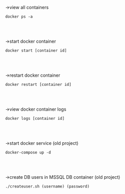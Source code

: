 ->view all containers
<br>
```
docker ps -a
```
<br>
<br>

->start docker container
<br>
```
docker start [container id]
```
<br>
<br>

->restart docker container
<br>
```
docker restart [container id]
```
<br>
<br>

->view docker container logs
<br>
```
docker logs [container id]
```
<br>
<br>

->start docker service (old project)
<br>
```
docker-compose up -d
```
<br>
<br>

->create DB users in MSSQL DB container (old project)
<br>
```
./createuser.sh (username) (password)
```
<br>
